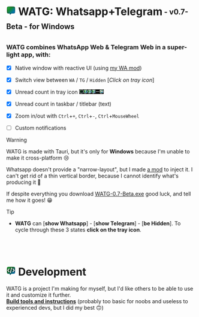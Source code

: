 # <img src="https://github.com/DavidBevi/WATG/blob/main/src-tauri/src/icons/icon-watg.png" height="25px"> WATG: Whatsapp+Telegram<sub><sup> - v0.7-Beta - for Windows</sup></sub>

### WATG combines WhatsApp Web & Telegram Web in a super-light app, with:
- [x] Native window with reactive UI (using [my WA mod](https://github.com/DavidBevi/violentmonkey-scripts/blob/main/whatsapp-web-responsive.js))
- [x] Switch view between `WA` / `TG` / `Hidden` [*Click on tray icon*]
- [x] Unread count in tray icon <img src="https://github.com/DavidBevi/WATG/blob/main/src-tauri/src/icons/tray-all.png" height="12px">
- [x] Unread count in taskbar / titlebar (text)
- [x] Zoom in/out with `Ctrl`+`+`, `Ctrl`+`-`, `Ctrl`+`MouseWheel`
- [ ] Custom notifications


> [!WARNING]
> WATG is made with Tauri, but it's only for **Windows** because I'm unable to make it cross-platform 😢
>
> Whatsapp doesn't provide a "narrow-layout", but I made [a mod](https://github.com/DavidBevi/violentmonkey-scripts/blob/main/whatsapp-web-responsive.js) to inject it. I can't get rid of a thin vertical border, because I cannot identify what's producing it 🤷
> 
> If despite everything you download [WATG-0.7-Beta.exe](https://github.com/DavidBevi/WATG/blob/main/executables/WATG-0.7-Beta.exe?raw=true) good luck, and tell me how it goes! 😁


> [!TIP]
> - **WATG** can [**show Whatsapp**] - [**show Telegram**] - [**be Hidden**]. To cycle through these 3 states **click on the tray icon**.

<br/>


<br/>

# <img src="https://github.com/DavidBevi/WATG/blob/main/src-tauri/src/icons/icon-dev.png" height="25px"> Development
WATG is a project I'm making for myself, but I'd like others to be able to use it and customize it further.<br/>
[**Build tools and instructions**](https://github.com/DavidBevi/WATG/blob/main/src-tauri/README.md) (probably too basic for noobs and useless to experienced devs, but I did my best 🙃)

